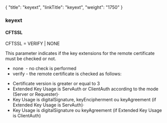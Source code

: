 {
    "title": "keyext",
    "linkTitle": "keyext",
    "weight": "1750"
}<span id="keyext"></span>

### keyext

#### CFTSSL

CFTSSL = VERIFY | NONE

This parameter indicates if the key extensions
for the remote certificate must be checked or not.

-   none  - no
    check is performed
-   verify - the remote
    certificate is checked as follows:

<!-- -->

-   Certificate
    version is greater or equal to 3
-   Extended Key
    Usage is ServAuth or ClientAuth according to the mode (Server or Requester)·
-   Key Usage is
    digitalSignature, keyEncipherment ou keyAgreement (if Extended Key Usage
    is ServAuth)·
-   Key Usage is
    digitalSignature ou keyAgreement (if Extended Key Usage is ClientAuth)
